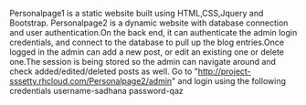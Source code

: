 Personalpage1 is a static website built using HTML,CSS,Jquery and Bootstrap.
Personalpage2 is a dynamic website with database connection and user authentication.On the back end, it can authenticate the admin login credentials, and connect to the database to pull up the blog entries.Once logged in the admin can add a new post, or edit an existing one or delete one.The session is being stored so the admin can navigate around and check added/edited/deleted posts as well.
Go to "http://project-sssetty.rhcloud.com/Personalpage2/admin" and login using the following credentials 
username-sadhana
password-qaz
